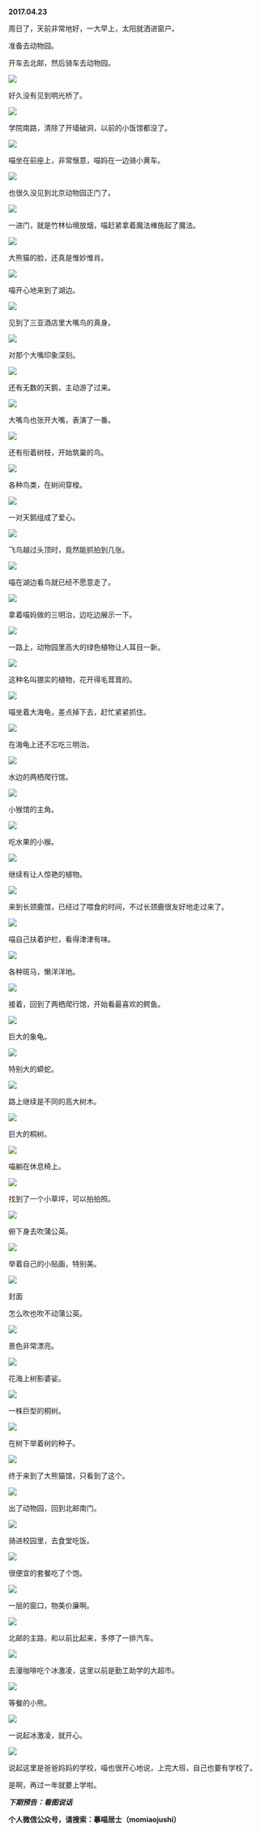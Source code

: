 
          
            
**2017.04.23**

周日了，天前非常地好，一大早上，太阳就洒进窗户。

准备去动物园。

开车去北邮，然后骑车去动物园。




![](img/51001-4d655e6c6d6b4c37.jpg)




好久没有见到明光桥了。




![](img/51001-0e908dc652119d9b.jpg)




学院南路，清除了开墙破洞，以前的小饭馆都没了。




![](img/51001-00086447c14fb198.jpg)




喵坐在前座上，非常惬意，喵妈在一边骑小黄车。




![](img/51001-8c29f5883c190184.jpg)




也很久没见到北京动物园正门了。




![](img/51001-284990a32b37a568.jpg)




一进门，就是竹林仙境放烟，喵赶紧拿着魔法棒施起了魔法。




![](img/51001-2bb19a1f5fa9bb05.jpg)




大熊猫的脸，还真是惟妙惟肖。




![](img/51001-4ba689a08478c137.jpg)




喵开心地来到了湖边。




![](img/51001-7ac72bdec9f7a056.jpg)




见到了三亚酒店里大嘴鸟的真身。




![](img/51001-88470dd8d5dd3464.jpg)




对那个大嘴印象深刻。




![](img/51001-b5c1b79514771013.jpg)




还有无数的天鹅，主动游了过来。




![](img/51001-a4ecae21e4b30625.jpg)




大嘴鸟也张开大嘴，表演了一番。




![](img/51001-25f79788c276c19b.jpg)




还有衔着树枝，开始筑巢的鸟。




![](img/51001-32e42d66e14c6fa5.jpg)




各种鸟类，在树间穿梭。




![](img/51001-adc908ad7cddc643.jpg)




一对天鹅组成了爱心。




![](img/51001-4b61eeec13f5ed83.jpg)




飞鸟越过头顶时，竟然能抓拍到几张。




![](img/51001-cf93a7bfa710e300.jpg)




喵在湖边看鸟就已经不愿意走了。




![](img/51001-fe8b377800366bed.jpg)




拿着喵妈做的三明治，边吃边展示一下。




![](img/51001-0b623999db1e161c.jpg)




一路上，动物园里高大的绿色植物让人耳目一新。




![](img/51001-238d8e02410efbd7.jpg)




这种名叫猥实的植物，花开得毛茸茸的。




![](img/51001-f3ce9faea3419707.jpg)




喵坐着大海龟，差点掉下去，赶忙紧紧抓住。




![](img/51001-6debf601fe907fe5.jpg)




在海龟上还不忘吃三明治。




![](img/51001-5c536eb5b3d45cd2.jpg)




水边的两栖爬行馆。




![](img/51001-3093330bbf084a7f.jpg)




小猴馆的主角。




![](img/51001-7a6f41f315c9b436.jpg)




吃水果的小猴。




![](img/51001-28d19bbef97987e3.jpg)




继续有让人惊艳的植物。




![](img/51001-2544fd4bdb448679.jpg)




来到长颈鹿馆，已经过了喂食的时间，不过长颈鹿很友好地走过来了。




![](img/51001-4281bee888fd0231.jpg)




喵自己扶着护栏，看得津津有味。




![](img/51001-7ba40e14541f6431.jpg)




各种斑马，懒洋洋地。




![](img/51001-bae42765a5788338.jpg)




接着，回到了两栖爬行馆，开始看最喜欢的鳄鱼。




![](img/51001-af67365e732327f3.jpg)




巨大的象龟。




![](img/51001-0f79ddc8bfd1fe3f.jpg)




特别大的蟒蛇。




![](img/51001-772dd0f356312080.jpg)




路上继续是不同的高大树木。




![](img/51001-d8e72dd737f1d4c9.jpg)




巨大的桐树。




![](img/51001-4c99f1bb7b7cbc2a.jpg)




喵躺在休息椅上。




![](img/51001-16c160aa020bc44c.jpg)




找到了一个小草坪，可以拍拍照。




![](img/51001-6211ecb74d9e501a.jpg)




俯下身去吹蒲公英。




![](img/51001-8df7965eee42bd39.jpg)




举着自己的小贴画，特别美。




![](img/51001-c66f09d3e8a342df.jpg)

封面


怎么吹也吹不动蒲公英。




![](img/51001-68067f968abc9734.jpg)




景色非常漂亮。




![](img/51001-17308769aae60fb3.jpg)




花海上树影婆娑。




![](img/51001-de1b91a8deee880f.jpg)




一株巨型的桐树。




![](img/51001-2cdcaef0938b0700.jpg)




在树下举着树的种子。




![](img/51001-8d34cfa648bcae7b.jpg)




终于来到了大熊猫馆，只看到了这个。




![](img/51001-ae277bd3438b2801.jpg)




出了动物园，回到北邮南门。




![](img/51001-ca1bd53b02fcbabf.jpg)




骑进校园里，去食堂吃饭。




![](img/51001-11f5c23850ed039e.jpg)




很便宜的套餐吃了个饱。




![](img/51001-45b251e4bd7c9f17.jpg)




一层的窗口，物美价廉啊。




![](img/51001-a2d22edd30963ae5.jpg)




北邮的主路，和以前比起来，多停了一排汽车。




![](img/51001-4562cfd7833958bb.jpg)




去漫咖啡吃个冰激凌，这里以前是勤工助学的大超市。




![](img/51001-2a3a4f17ba7d82cd.jpg)




等餐的小熊。




![](img/51001-dfb15c66db2ee199.jpg)




一说起冰激凌，就开心。




![](img/51001-7645f6d6ccf18ce9.jpg)




说起这里是爸爸妈妈的学校，喵也很开心地说，上完大班，自己也要有学校了。

是啊，再过一年就要上学啦。


***下期预告：看图说话***


**个人微信公众号，请搜索：摹喵居士（momiaojushi）**

          
        